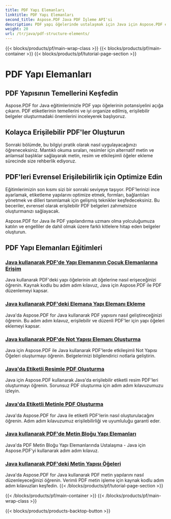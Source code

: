 ```yaml
---
title: PDF Yapı Elemanları
linktitle: PDF Yapı Elemanları
second_title: Aspose.PDF Java PDF İşleme API'si
description: PDF yapı öğelerinde ustalaşmak için Java için Aspose.PDF eğitimlerini keşfedin. Zahmetsizce düzenli, erişilebilir PDF'ler oluşturun.
weight: 20
url: /tr/java/pdf-structure-elements/
---
```


{{< blocks/products/pf/main-wrap-class >}}
{{< blocks/products/pf/main-container >}}
{{< blocks/products/pf/tutorial-page-section >}}

# PDF Yapı Elemanları


## PDF Yapısının Temellerini Keşfedin

Aspose.PDF for Java eğitimlerimizle PDF yapı öğelerinin potansiyelini açığa çıkarın. PDF etiketlerinin temellerini ve iyi organize edilmiş, erişilebilir belgeler oluşturmadaki önemlerini inceleyerek başlıyoruz. 

## Kolayca Erişilebilir PDF'ler Oluşturun

Sonraki bölümde, bu bilgiyi pratik olarak nasıl uygulayacağınızı öğreneceksiniz. Mantıklı okuma sıraları, resimler için alternatif metin ve anlamsal başlıklar sağlayarak metin, resim ve etkileşimli öğeler ekleme sürecinde size rehberlik ediyoruz. 

## PDF'leri Evrensel Erişilebilirlik için Optimize Edin

Eğitimlerimizin son kısmı sizi bir sonraki seviyeye taşıyor. PDF'lerinizi ince ayarlamak, etiketleme yapılarını optimize etmek, formları, bağlantıları yönetmek ve dilleri tanımlamak için gelişmiş teknikler keşfedeceksiniz. Bu beceriler, evrensel olarak erişilebilir PDF belgeleri zahmetsizce oluşturmanızı sağlayacak.

Aspose.PDF for Java ile PDF yapılandırma uzmanı olma yolculuğumuza katılın ve engelliler de dahil olmak üzere farklı kitlelere hitap eden belgeler oluşturun.
## PDF Yapı Elemanları Eğitimleri
### [Java kullanarak PDF'de Yapı Elemanının Çocuk Elemanlarına Erişim](./access-children-elements-of-structure-element-in-pdf-using-java/)
Java kullanarak PDF'deki yapı öğelerinin alt öğelerine nasıl erişeceğinizi öğrenin. Kaynak kodlu bu adım adım kılavuz, Java için Aspose.PDF ile PDF düzenlemeyi kapsar.
### [Java kullanarak PDF'deki Elemana Yapı Elemanı Ekleme](./add-structure-element-into-element-in-pdf-using-java/)
Java'da Aspose.PDF for Java kullanarak PDF yapısını nasıl geliştireceğinizi öğrenin. Bu adım adım kılavuz, erişilebilir ve düzenli PDF'ler için yapı öğeleri eklemeyi kapsar.
### [Java kullanarak PDF'de Not Yapısı Elemanı Oluşturma](./create-note-structure-element-in-pdf-using-java/)
Java için Aspose.PDF ile Java kullanarak PDF'lerde etkileşimli Not Yapısı Öğeleri oluşturmayı öğrenin. Belgelerinizi bilgilendirici notlarla geliştirin.
### [Java'da Etiketli Resimle PDF Oluşturma](./create-pdf-with-tagged-image-in-java/)
Java için Aspose.PDF kullanarak Java'da erişilebilir etiketli resim PDF'leri oluşturmayı öğrenin. Sorunsuz PDF oluşturma için adım adım kılavuzumuzu izleyin.
### [Java'da Etiketli Metinle PDF Oluşturma](./create-pdf-with-tagged-text-in-java/)
Java'da Aspose.PDF for Java ile etiketli PDF'lerin nasıl oluşturulacağını öğrenin. Adım adım kılavuzumuz erişilebilirliği ve uyumluluğu garanti eder.
### [Java kullanarak PDF'de Metin Bloğu Yapı Elemanları](./text-block-structure-elements-in-pdf-using-java/)
Java'da PDF Metin Bloğu Yapı Elemanlarında Ustalaşma - Java için Aspose.PDF'yi kullanarak adım adım kılavuz.
### [Java kullanarak PDF'deki Metin Yapısı Öğeleri](./text-structure-elements-in-pdf-using-java/)
Java'da Aspose.PDF for Java kullanarak PDF metin yapılarını nasıl düzenleyeceğinizi öğrenin. Verimli PDF metin işleme için kaynak kodlu adım adım kılavuzları keşfedin.
{{< /blocks/products/pf/tutorial-page-section >}}

{{< /blocks/products/pf/main-container >}}
{{< /blocks/products/pf/main-wrap-class >}}

{{< blocks/products/products-backtop-button >}}
